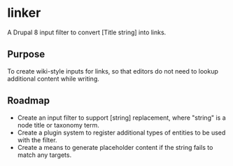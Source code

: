 # linker
A Drupal 8 input filter to convert [Title string] into links.

## Purpose

To create wiki-style inputs for links, so that editors do not
need to lookup additional content while writing.

## Roadmap

* Create an input filter to support [string] replacement, where
"string" is a node title or taxonomy term.
* Create a plugin system to register additional types of entities
to be used with the filter.
* Create a means to generate placeholder content if the string
fails to match any targets.
